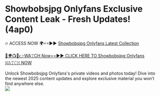 # Showbobsjpg Onlyfans Exclusive Content Leak - Fresh Updates! (4ap0)

🔥 ACCESS NOW 🌍==►► <a href="https://tinyurl.com/kvy9nzfs" rel="nofollow">Showbobsjpg Onlyfans Latest Collection</a>
<br><br>
[🔴🌍📺📱👉WA𝚃CH Now==►► CLICK HERE TO Showbobsjpg Onlyfans 𝚆𝙰𝚃𝙲𝙷 NOW](https://tinyurl.com/kvy9nzfs)
<br><br>
Unlock Showbobsjpg Onlyfans's private videos and photos today! Dive into the newest 2025 content updates and explore exclusive material you won’t find anywhere else.
<br>
<a href="https://tinyurl.com/kvy9nzfs" rel="nofollow" data-target="animated-image.originalLink"><img src="https://camo.githubusercontent.com/8a4f000d20f83aca3bf7ec5f350d767afa0574a8a352519fd8cfa583a6f93a33/68747470733a2f2f692e696d6775722e636f6d2f644a486b345a712e676966" data-canonical-src="https://i.imgur.com/dJHk4Zq.gif" style="max-width: 100%; display: inline-block;" data-target="animated-image.originalImage"></a>
<br>
